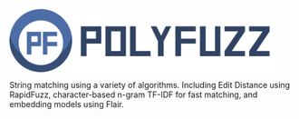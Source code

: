 <img src="logo.png" width="95%" height="95%" align="center" /></a>

String matching using a variety of algorithms. Including Edit Distance using RapidFuzz, 
character-based n-gram TF-IDF for fast matching, and embedding models using Flair.  